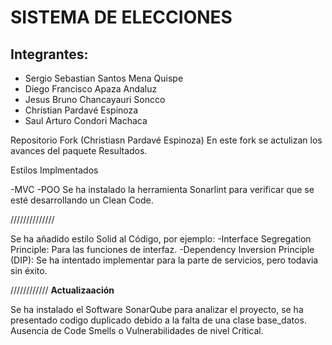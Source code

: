 # SISTEMA DE ELECCIONES

## Integrantes:

- Sergio Sebastian Santos Mena Quispe
- Diego Francisco Apaza Andaluz
- Jesus Bruno Chancayauri Soncco
- Christian Pardavé Espinoza
- Saul Arturo Condori Machaca


Repositorio Fork (Christiasn Pardavé Espinoza) En este fork se actulizan los avances del paquete Resultados.

Estilos Implmentados

-MVC
-POO
Se ha instalado la herramienta Sonarlint para verificar que se esté desarrollando un Clean Code.

//////////////

Se ha añadido estilo Solid al Código, por ejemplo:
-Interface Segregation Principle: Para las funciones de interfaz.
-Dependency Inversion Principle (DIP): Se ha intentado implementar para la parte de servicios, pero todavia sin éxito.

////////////
**Actualizaación**

Se ha instalado el Software SonarQube para analizar el proyecto, se ha presentado codigo duplicado debido a la falta de una clase base_datos.
Ausencia de Code Smells o Vulnerabilidades de nivel Critical.
